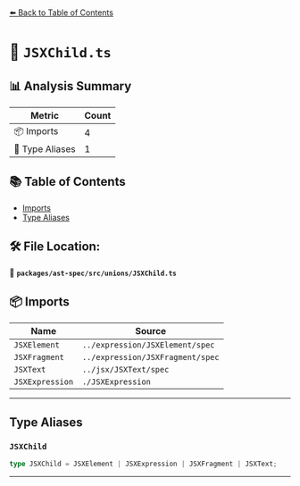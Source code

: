 [⬅️ Back to Table of Contents](../../../../index.md)

# 📄 `JSXChild.ts`

## 📊 Analysis Summary

| Metric | Count |
|--------|-------|
| 📦 Imports | 4 |
| 📑 Type Aliases | 1 |

## 📚 Table of Contents

- [Imports](#imports)
- [Type Aliases](#type-aliases)

## 🛠️ File Location:
📂 **`packages/ast-spec/src/unions/JSXChild.ts`**

## 📦 Imports

| Name | Source |
|------|--------|
| `JSXElement` | `../expression/JSXElement/spec` |
| `JSXFragment` | `../expression/JSXFragment/spec` |
| `JSXText` | `../jsx/JSXText/spec` |
| `JSXExpression` | `./JSXExpression` |


---

## Type Aliases

### `JSXChild`

```ts
type JSXChild = JSXElement | JSXExpression | JSXFragment | JSXText;
```


---